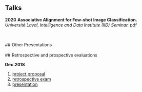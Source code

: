  
## Talks
**2020**
	**Associative Alignment for Few-shot Image Classification.**\
	_Université Laval, Intelligence and Data Institute (IID) Seminar._ 
	[pdf](https://github.com/ArmanAfrasiyabi/Ph.D-reports-talks-presentations/blob/master/presentations/Associative%20Alignmentfor%20Few-Shot%20Image%20Classification.pdf) 












<br/>
<br/>
## Other Presentations 




















<br/>
<br/> 
## Retrospective and prospective evaluations

**Dec.2018** 
1. [project proposal](https://github.com/ArmanAfrasiyabi/Ph.D-report-exam-presentations/blob/master/retrospective%20and%20prospective%20evaluations/Reducing%20the%20need%20for%20large%20labeleddataset%20in%20the%20learning%20to%20learn%20framework.pdf)
2. [retrospective exam](https://github.com/ArmanAfrasiyabi/Ph.D-report-exam-presentations/blob/master/retrospective%20and%20prospective%20evaluations/Retrospective%20Exam.pdf)
3. [presentation]() 






